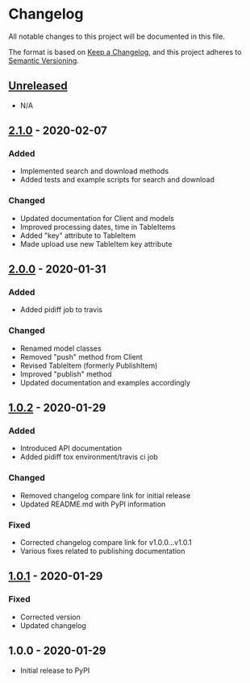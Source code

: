 # Changelog

All notable changes to this project will be documented in this file.

The format is based on [Keep a Changelog](https://keepachangelog.com/en/1.0.0/),
and this project adheres to [Semantic Versioning](https://semver.org/spec/v2.0.0.html).

## [Unreleased]

- N/A

## [2.1.0] - 2020-02-07

### Added
- Implemented search and download methods
- Added tests and example scripts for search and download

### Changed
- Updated documentation for Client and models
- Improved processing dates, time in TableItems
- Added "key" attribute to TableItem
- Made upload use new TableItem key attribute

## [2.0.0] - 2020-01-31

### Added
- Added pidiff job to travis

### Changed
- Renamed model classes
- Removed "push" method from Client
- Revised TableItem (formerly PublishItem)
- Improved "publish" method
- Updated documentation and examples accordingly

## [1.0.2] - 2020-01-29

### Added
- Introduced API documentation
- Added pidiff tox environment/travis ci job

### Changed
- Removed changelog compare link for initial release
- Updated README.md with PyPI information

### Fixed
- Corrected changelog compare link for v1.0.0...v1.0.1
- Various fixes related to publishing documentation

## [1.0.1] - 2020-01-29

### Fixed
- Corrected version
- Updated changelog

## 1.0.0 - 2020-01-29

- Initial release to PyPI

[Unreleased]: https://github.com/nathanegillett/chexus/compare/v2.1.0...HEAD
[2.1.0]: https://github.com/nathanegillett/chexus/compare/v2.0.0...v2.1.0
[2.0.0]: https://github.com/nathanegillett/chexus/compare/v1.0.2...v2.0.0
[1.0.2]: https://github.com/nathanegillett/chexus/compare/v1.0.1...v1.0.2
[1.0.1]: https://github.com/nathanegillett/chexus/compare/v1.0.0...v1.0.1